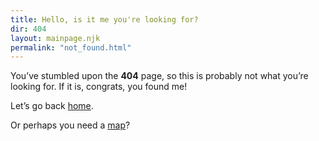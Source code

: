 ```yaml
---
title: Hello, is it me you're looking for?
dir: 404
layout: mainpage.njk
permalink: "not_found.html"
---
```


You’ve stumbled upon the **404** page, so this is probably not what you’re looking for. If it is, congrats, you found me!

Let’s go back [home](/).

Or perhaps you need a [map](/sitemap)?
